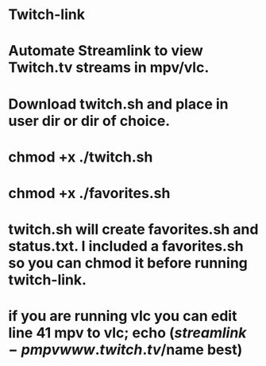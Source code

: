 # Twitch-link
# Automate Streamlink to view Twitch.tv streams in mpv/vlc. 
# Download twitch.sh and place in user dir or dir of choice.
# chmod +x ./twitch.sh
# chmod +x ./favorites.sh
# twitch.sh will create favorites.sh and status.txt. I included a favorites.sh so you can chmod it before running twitch-link.
# if you are running vlc you can edit line 41 mpv to vlc; echo $(streamlink -p mpv www.twitch.tv/$name best)
